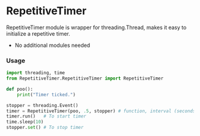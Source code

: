 # RepetitiveTimer


RepetitiveTimer module is wrapper for threading.Thread, makes it easy to initialize a repetitive timer.

  - No additional modules needed

### Usage
```python
import threading, time
from RepetitiveTimer.RepetitiveTimer import RepetitiveTimer

def poo():
    print("Timer ticked.")

stopper = threading.Event()
timer = RepetitiveTimer(poo, .5, stopper) # function, interval (seconds), stopper flag
timer.run()   # To start timer
time.sleep(10)
stopper.set() # To stop timer
```
